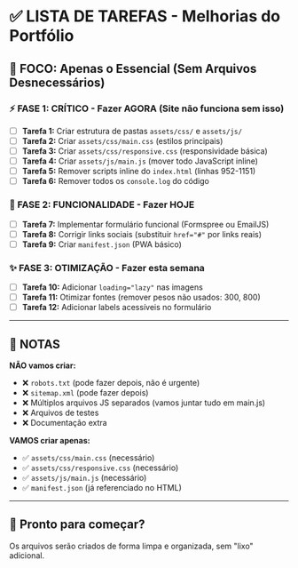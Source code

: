 # ✅ LISTA DE TAREFAS - Melhorias do Portfólio

## 🎯 FOCO: Apenas o Essencial (Sem Arquivos Desnecessários)

### ⚡ FASE 1: CRÍTICO - Fazer AGORA (Site não funciona sem isso)

- [ ] **Tarefa 1:** Criar estrutura de pastas `assets/css/` e `assets/js/`
- [ ] **Tarefa 2:** Criar `assets/css/main.css` (estilos principais)
- [ ] **Tarefa 3:** Criar `assets/css/responsive.css` (responsividade básica)
- [ ] **Tarefa 4:** Criar `assets/js/main.js` (mover todo JavaScript inline)
- [ ] **Tarefa 5:** Remover scripts inline do `index.html` (linhas 952-1151)
- [ ] **Tarefa 6:** Remover todos os `console.log` do código

### 🔧 FASE 2: FUNCIONALIDADE - Fazer HOJE

- [ ] **Tarefa 7:** Implementar formulário funcional (Formspree ou EmailJS)
- [ ] **Tarefa 8:** Corrigir links sociais (substituir `href="#"` por links reais)
- [ ] **Tarefa 9:** Criar `manifest.json` (PWA básico)

### ✨ FASE 3: OTIMIZAÇÃO - Fazer esta semana

- [ ] **Tarefa 10:** Adicionar `loading="lazy"` nas imagens
- [ ] **Tarefa 11:** Otimizar fontes (remover pesos não usados: 300, 800)
- [ ] **Tarefa 12:** Adicionar labels acessíveis no formulário

---

## 📝 NOTAS

**NÃO vamos criar:**
- ❌ `robots.txt` (pode fazer depois, não é urgente)
- ❌ `sitemap.xml` (pode fazer depois)
- ❌ Múltiplos arquivos JS separados (vamos juntar tudo em main.js)
- ❌ Arquivos de testes
- ❌ Documentação extra

**VAMOS criar apenas:**
- ✅ `assets/css/main.css` (necessário)
- ✅ `assets/css/responsive.css` (necessário)
- ✅ `assets/js/main.js` (necessário)
- ✅ `manifest.json` (já referenciado no HTML)

---

## 🚀 Pronto para começar?

Os arquivos serão criados de forma limpa e organizada, sem "lixo" adicional.

